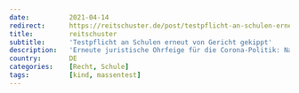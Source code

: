 ```yaml
---
date:          2021-04-14
redirect:      https://reitschuster.de/post/testpflicht-an-schulen-erneut-von-gericht-gekippt/
title:         reitschuster
subtitle:      'Testpflicht an Schulen erneut von Gericht gekippt'
description:   'Erneute juristische Ohrfeige für die Corona-Politik: Nach Weimar, Weilheim und Arnsberg gibt es jetzt ein weiteres Urteil gegen die Corona-Maßnahmen. Das Verwaltungsgericht Magdeburg untersagte die Testpflicht an Schulen – vorerst für drei Tage.'
country:       DE
categories:    [Recht, Schule]
tags:          [kind, massentest]
---
```

